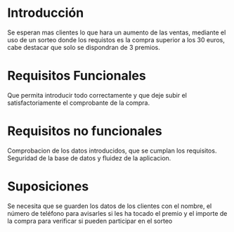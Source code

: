 # Introducción
Se esperan mas clientes lo que hara un aumento de las ventas, mediante el uso de un sorteo donde los requistos es la compra superior a los 30 euros, cabe destacar que solo se dispondran de 3 premios.
# Requisitos Funcionales
Que permita introducir todo correctamente y que deje subir el satisfactoriamente el comprobante de la compra.
# Requisitos no funcionales
Comprobacion de los datos introducidos, que se cumplan los requisitos. Seguridad de la base de datos y fluidez de la aplicacion.
# Suposiciones
Se necesita que se guarden los datos de los clientes con el nombre, el número de teléfono para avisarles si les ha tocado el premio y el importe de la compra para verificar si pueden participar en el sorteo